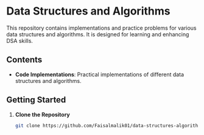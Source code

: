 # Data Structures and Algorithms

This repository contains implementations and practice problems for various data structures and algorithms. It is designed for learning and enhancing DSA skills.

## Contents

- **Code Implementations**: Practical implementations of different data structures and algorithms.

## Getting Started

1. **Clone the Repository**

   ```bash
   git clone https://github.com/Faisalmalik01/data-structures-algorithms.git
